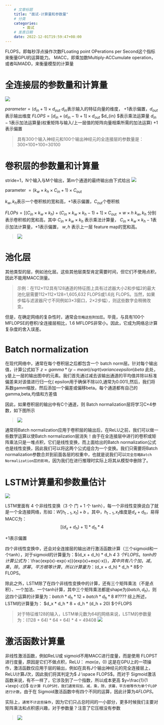 ```yaml
---
    # 文章标题
    title: "面试-计算量和参数量"
    # 分类
    categories: 
        - 面试
    # 发表日期
    date: 2022-12-01T19:59:47+08:00
---
```





FLOPS，即每秒浮点操作次数FLoating point OPerations per Second这个指标来衡量GPU的运算能力。
MACC，即乘加数Multiply-ACCumulate operation，或者叫MADD，来衡量模型的计算量
# 全连接层的参数量和计算量
![](https://upload-images.jianshu.io/upload_images/18339009-b2caa6bcb25372a0.png?imageMogr2/auto-orient/strip%7CimageView2/2/w/1240)

$parameter=(d_{in} +1)\times d_{out}$
$d_{in}$表示输入的特征向量的维度，
$+1$表示偏置，$d_{out}$表示输出维度
$FLOPS=[d_{in} +(d_{in} -1)+1]\times d_{out}$
$d_{in} $表示乘法运算量
$d_{in} -1$表示加法运算量(权重矩阵与输入/上一层值的矩阵向量相乘所需的加法运算)
$+1$表示偏置

>具有300个输入神经元和100个输出神经元的全连接层的参数量是：300×100+100=30100

# 卷积层的参数量和计算量
stride=1，N个输入与M个输出，第m个通道的最终输出由下式给出
![](https://upload-images.jianshu.io/upload_images/18339009-9fb8b49f5b7ebdee.png?imageMogr2/auto-orient/strip%7CimageView2/2/w/1240)

$\text { parameter }=\left(k_{w} \times k_{h} \times C_{i n}+1\right) \times C_{\text {out }}$

$k_{w} , k_{h}$表示一个卷积核的宽和高，$+1$表示偏置，$C_{out }$个卷积核

$F L O P s=\left[\left(C_{i n} \times k_{w} \times k_{h}\right)+\left(C_{i n} \times k_{w} \times k_{h}-1\right)+1\right] \times C_{\text {out }} \times w \times h$
$k_{w} ,k_{h}$ 分别表示卷积核的宽和高，其中 $C_{i n} \times k_{w} \times k_{h}$ 表示乘法计算量， $C_{i n} \times k_{w} \times k_{h}-1$表示加法计算量，$+1$表示偏置， $w,h$ 表示上一层 feature map的宽和高。

>![](https://upload-images.jianshu.io/upload_images/18339009-6ebca4eff7d8d270.png?imageMogr2/auto-orient/strip%7CimageView2/2/w/1240)

# 池化层
其他类型的层，例如池化层。这些其他层类型肯定需要时间，但它们不使用点积，因此不能用MACC测量。

>示例：在112×112具有128通道的特征图上具有过滤器大小2和步幅2的最大池化层需要112×112×128=1,605,632 FLOPS或1.6兆 FLOPS。当然，如果步幅与滤波器尺寸不同例如3×3窗口，2×2步幅），则这些数字会稍微改变。

但是，在确定网络的复杂性时，通常会`忽略这些附加层`。毕竟，与具有100个 MFLOPSE的卷积/全连接层相比，1.6 MFLOPS非常小。因此，它成为网络总计算复杂度的舍入误差。


# Batch normalization
在现代网络中，通常在每个卷积层之后都包含一个 batch norm层。针对每个输出值，计算公式如下
$z=gamma*(y-mean)/sqrt(variance epsilon) beta$
此处，y是上一层的输出图中的元素。我们首先通过减去该输出通道的平均值并除以标准偏差来对该值进行归一化( epsilon用于确保不除以0,通常为0.001),然后，我们将系数gamm缩放，然后添加一个偏差或偏移beta。每个通道都有自己的 gamma,beta,均值和方差值

因此，如果卷积层的输出中有C个通道，则 Batch normalization层将学习C×4参数，如下图所示
>![](https://upload-images.jianshu.io/upload_images/18339009-8fa02056e9c6903e.png?imageMogr2/auto-orient/strip%7CimageView2/2/w/1240)

通常将Batch normalization应用于卷积层的输出后，在ReLU之前，我们可以做一些数学运算以使Batch normalization层消失！由于在全连接层中进行的卷积或矩阵乘法只是一堆点积，它们是线性变换，而上面给出的Batch normalization公式也是线性变换，因此我们可以将这两个公式组合为一个变换。我们只需要将Batch normalization参数合并到前面各层的权重中，也就是说我们可以`完全忽略Batch Normalization层的影响`，因为我们在进行推理时实际上将其从模型中删除了。

# LSTM计算量和参数量估计
![](https://upload-images.jianshu.io/upload_images/18339009-0d503e68555a8795.png?imageMogr2/auto-orient/strip%7CimageView2/2/w/1240)

LSTM里面有 4 个非线性变换（3 个 门 + 1 个 tanh），每一个非线性变换说白了就是一个全连接网络，形如：$W\left[h_{t-1}, x_{t}\right]+b$  。其中，$h_{t-1}, x_{t}$维度是$d_x + d_h$，易得MACC为：
$$[(d_x + d_h)  +1 ]*d_h*4$$

$+1$表示偏置

四个非线性变换中，还会对全连接层的输出进行激活函数计算（三个sigmoid和一个tanh），对于sigmoid的计算量为：$(d_x + d_h) * d_h *4* 3 $个FLOPS。tanh的计算公式为：$\frac{exp(x)-exp(-x)}{exp(x)+exp(-x)}$，其中共有八个加，减，乘，除，求幂，平方根等计算，所以计算量为：$(d_x + d_h) * d_h * 8$个FLOPS。

除此之外，LSTM除了在四个非线性变换中的计算，还有三个矩阵乘法（不是点积）、一个加法、一个tanh计算，其中三个矩阵乘法都是shape为$(batch, d_h)$，则这四个运算的计算量为：$batch * d_h*12 + batch * d_h * 8$
#????
综上所述，LSTM的计算量为：
$d_x * d_h * 8 + d_h * (d_h + 20) $个FLOPS


>对于特征维128的输入，LSTM单元数为64的网络来说，LSTM的参数量为：((128 + 64) * 64 + 64) * 4 = 49408
![](https://upload-images.jianshu.io/upload_images/18339009-d56ee4aa2b0824e5.png?imageMogr2/auto-orient/strip%7CimageView2/2/w/1240)







# 激活函数计算量
非线性激活函数，例如ReLU或 sigmoid不用MACC进行度量，而是使用 FLOPST进行度量，原因是它们不做点积，ReLU：
$max(a ，0)$
这是在GPU上的一项操作，激活函数仅应用于层的输出，例如在具有$J$个输出神经元的完全连接层上，ReLU计算$J$次，因此我们将其判定为$ J  \space FLOPS$。而对于 Sigmoid激活函数来说，有不一样了，它涉及到了一个指数，所以成本更高
$y=\frac{1}{1 +\exp(-z)}$
`在计算 FLOPS时，我们通常将加，减，乘，除，求幕，平方根等作为单个FLOP进行计数`，由于在 Sigmoid激活函数中有四个不同的运算，因此计算为$4 FLOPS$。

实际上，`通常不计这些操作`，因为它们只占总时间的一小部分，更多时候我们主要对矩阵乘法和点积感兴趣，对于参数量？注意了它压根没有参数
>![](https://upload-images.jianshu.io/upload_images/18339009-b4229595df0ac7e5.png?imageMogr2/auto-orient/strip%7CimageView2/2/w/1240)

